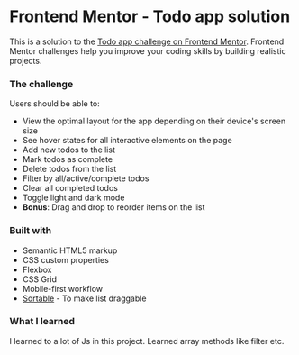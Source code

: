 # Frontend Mentor - Todo app solution

This is a solution to the [Todo app challenge on Frontend Mentor](https://www.frontendmentor.io/challenges/todo-app-Su1_KokOW). Frontend Mentor challenges help you improve your coding skills by building realistic projects. 




### The challenge

Users should be able to:

- View the optimal layout for the app depending on their device's screen size
- See hover states for all interactive elements on the page
- Add new todos to the list
- Mark todos as complete
- Delete todos from the list
- Filter by all/active/complete todos
- Clear all completed todos
- Toggle light and dark mode
- **Bonus**: Drag and drop to reorder items on the list



### Built with

- Semantic HTML5 markup
- CSS custom properties
- Flexbox
- CSS Grid
- Mobile-first workflow
- [Sortable](https://cdnjs.com/libraries/Sortable) - To make list draggable



### What I learned

I learned to a lot of Js in this project. Learned array methods like filter etc.
